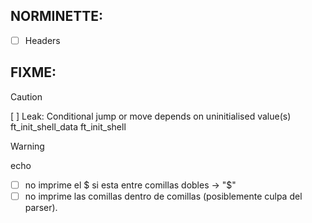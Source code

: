 
## NORMINETTE:

- [ ] Headers

## FIXME:

> [!CAUTION]
> [ ] Leak: 
> Conditional jump or move depends on uninitialised value(s)
> ft_init_shell_data 
> ft_init_shell


> [!WARNING]
> echo 
>   - [ ] no imprime el $ si esta entre comillas dobles -> "$"
>   - [ ] no imprime las comillas dentro de comillas (posiblemente culpa del parser). 
